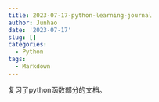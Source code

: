 ```yaml
---
title: 2023-07-17-python-learning-journal
author: Junhao
date: '2023-07-17'
slug: []
categories:
  - Python
tags:
  - Markdown
---
```

  复习了python函数部分的文档。